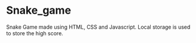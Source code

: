 # Snake_game
Snake Game made using HTML, CSS and Javascript. Local storage is used to store the high score.

